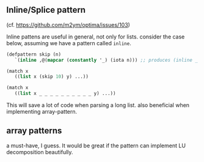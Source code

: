 ## Inline/Splice pattern 

(cf. https://github.com/m2ym/optima/issues/103)

Inline pattens are useful in general, not only for lists.
consider the case below, assuming we have a pattern called `inline`.

```lisp
(defpattern skip (n)
   `(inline ,@(mapcar (constantly '_) (iota n))) ;; produces (inline _ _ _) for (skip 3)

(match x
   ((list x (skip 10) y) ...))

(match x
   ((list x _ _ _ _ _ _ _ _ _ _ y) ...))
```

This will save a lot of code when parsing a long list.
also beneficial when implementing array-pattern.

## array patterns

a must-have, I guess. It would be great if the pattern can implement LU decomposition beautifully.
